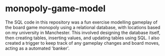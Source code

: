 # monopoly-game-model

The SQL code in this repository was a fun exercise modelling gameplay of the board game monopoly using a relational database, with locations based on my university in Manchester. This involved designing the database itself, then creating tables, inserting values, and updating tables using SQL. I also created a trigger to keep track of any gameplay changes and board moves, acting as a automated 'banker'. 
